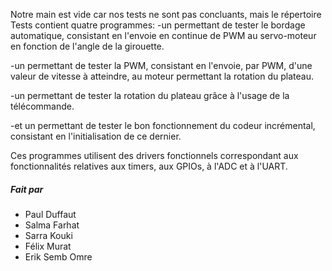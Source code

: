 Notre main est vide car nos tests ne sont pas concluants, mais le répertoire Tests contient quatre programmes: -un permettant de tester le bordage automatique, consistant en l'envoie en continue de PWM au servo-moteur en fonction de l'angle de la girouette.

-un permettant de tester la PWM, consistant en l'envoie, par PWM, d'une valeur de vitesse à atteindre, au moteur permettant la rotation du plateau.

-un permettant de tester la rotation du plateau grâce à l'usage de la télécommande.

-et un permettant de tester le bon fonctionnement du codeur incrémental, consistant en l'initialisation de ce dernier.

Ces programmes utilisent des drivers fonctionnels correspondant aux fonctionnalités relatives aux timers, aux GPIOs, à l'ADC et à l'UART.


##### Fait par
 - Paul Duffaut
 - Salma Farhat
 - Sarra Kouki
 - Félix Murat
 - Erik Semb Omre


